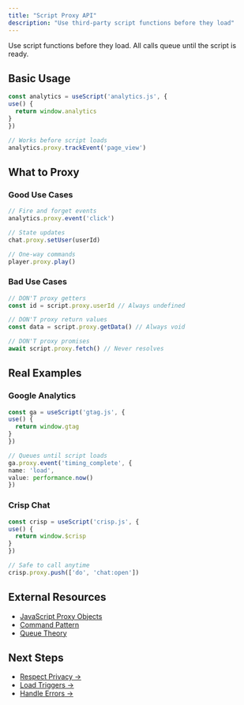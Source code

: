 ```yaml
---
title: "Script Proxy API"
description: "Use third-party script functions before they load"
---
```


Use script functions before they load. All calls queue until the script is ready.

## Basic Usage

  ```ts
const analytics = useScript('analytics.js', {
  use() {
    return window.analytics
  }
})

// Works before script loads
analytics.proxy.trackEvent('page_view')
```

## What to Proxy

### Good Use Cases
  ```ts
// Fire and forget events
analytics.proxy.event('click')

// State updates
chat.proxy.setUser(userId)

// One-way commands
player.proxy.play()
```

### Bad Use Cases
  ```ts
// DON'T proxy getters
const id = script.proxy.userId // Always undefined

// DON'T proxy return values
const data = script.proxy.getData() // Always void

// DON'T proxy promises
await script.proxy.fetch() // Never resolves
```

## Real Examples

### Google Analytics
  ```ts
const ga = useScript('gtag.js', {
  use() {
    return window.gtag
  }
})

// Queues until script loads
ga.proxy.event('timing_complete', {
  name: 'load',
  value: performance.now()
})
```

### Crisp Chat
  ```ts
const crisp = useScript('crisp.js', {
  use() {
    return window.$crisp
  }
})

// Safe to call anytime
crisp.proxy.push(['do', 'chat:open'])
```

## External Resources

- [JavaScript Proxy Objects](https://developer.mozilla.org/en-US/docs/Web/JavaScript/Reference/Global_Objects/Proxy)
- [Command Pattern](https://www.patterns.dev/vanilla/command-pattern)
- [Queue Theory](https://web.dev/articles/network-connections)

## Next Steps

- [Respect Privacy →](/unhead/scripts/respecting-privacy)
- [Load Triggers →](/unhead/scripts/load-triggers)
- [Handle Errors →](/unhead/scripts/load-failures)
